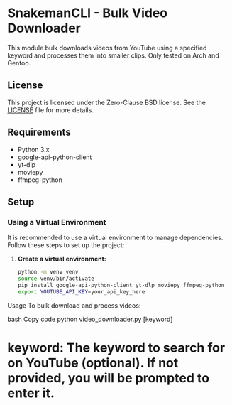 # SnakemanCLI - Bulk Video Downloader

This module bulk downloads videos from YouTube using a specified keyword and processes them into smaller clips. Only tested on Arch and Gentoo.

## License

This project is licensed under the Zero-Clause BSD license. See the [LICENSE](LICENSE) file for more details.

## Requirements

- Python 3.x
- google-api-python-client
- yt-dlp
- moviepy
- ffmpeg-python

## Setup

### Using a Virtual Environment

It is recommended to use a virtual environment to manage dependencies. Follow these steps to set up the project:

1. **Create a virtual environment:**
   ```bash
   python -m venv venv
   source venv/bin/activate
   pip install google-api-python-client yt-dlp moviepy ffmpeg-python
   export YOUTUBE_API_KEY=your_api_key_here
Usage
To bulk download and process videos:

bash
Copy code
python video_downloader.py [keyword]
# keyword: The keyword to search for on YouTube (optional). If not provided, you will be prompted to enter it.
